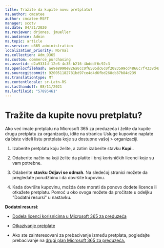 ```yaml
---
title: Tražite da kupite novu pretplatu?
ms.author: cmcatee
author: cmcatee-MSFT
manager: scotv
ms.date: 04/21/2020
ms.reviewer: drjones, jmueller
ms.audience: Admin
ms.topic: article
ms.service: o365-administration
localization_priority: Normal
ms.collection: Adm_O365
ms.custom: commerce_purchasing
ms.assetid: d2a9331d-12e3-4c35-b216-4bdddf6c92c3
ms.openlocfilehash: ae9e8990e826a0cc0f6505dc6c0f2083599cd4866c7f4338d4a1c67568083616
ms.sourcegitcommit: 920051182781bd97ce4d4d6fbd268cb37b84d239
ms.translationtype: MT
ms.contentlocale: sr-Latn-RS
ms.lasthandoff: 08/11/2021
ms.locfileid: "57895461"
---
```

# <a name="looking-to-buy-a-new-subscription"></a>Tražite da kupite novu pretplatu?

Ako već imate pretplatu na Microsoft 365 za preduzeća i želite da kupite drugu pretplatu za organizaciju, idite na stranicu Usluge kupovine naplate da biste videli listu pretplata koje su dostupne vašoj  \> [](https://go.microsoft.com/fwlink/p/?linkid=868433) organizaciji.
 
1. Izaberite pretplatu koju želite, a zatim izaberite stavku **Kupi .**

2. Odaberite način na koji želite da platite i broj korisničkih licenci koje su vam potrebne.

3. Odaberite **stavku Odjavi se odmah**. Na sledećoj stranici možete da pregledate porudžbinu i da dovršite kupovinu.

4. Kada dovršite kupovinu, možda ćete morati da ponovo dodete licence ili otkažete pretplatu. Pomoć u oko ovoga možete da pročitate u odeljku "Dodatni resursi" u nastavku.

 **Dodatni resursi:**
  
- [Dodela licenci korisnicima u Microsoft 365 za preduzeća](https://docs.microsoft.com/microsoft-365/admin/add-users/add-users)
    
- [Otkazivanje pretplate](https://docs.microsoft.com/microsoft-365/commerce/subscriptions/cancel-your-subscription)
    
- Ako ste zainteresovani za prebacivanje između pretplata, pogledajte prebacivanje na [drugi plan Microsoft 365 za preduzeća.](https://docs.microsoft.com/microsoft-365/commerce/subscriptions/switch-to-a-different-plan)